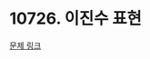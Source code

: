 # 10726. 이진수 표현

[문제 링크](https://swexpertacademy.com/main/talk/solvingClub/problemView.do?solveclubId=AZC_w6Z6yygDFAQW&contestProbId=AXRSXf_a9qsDFAXS&probBoxId=AZDJUP6q-fcDFAVs&type=PROBLEM&problemBoxTitle=2d_practice&problemBoxCnt=3)
